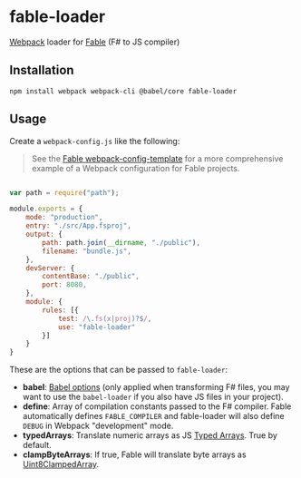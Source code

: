 # fable-loader

[Webpack](https://webpack.js.org/) loader for [Fable](http://fable.io/) (F# to JS compiler)

## Installation

```npm install webpack webpack-cli @babel/core fable-loader```

## Usage

Create a `webpack-config.js` like the following:

> See the [Fable webpack-config-template](https://github.com/fable-compiler/webpack-config-template) for a more comprehensive example of a Webpack configuration for Fable projects.

```js

var path = require("path");

module.exports = {
    mode: "production",
    entry: "./src/App.fsproj",
    output: {
        path: path.join(__dirname, "./public"),
        filename: "bundle.js",
    },
    devServer: {
        contentBase: "./public",
        port: 8080,
    },
    module: {
        rules: [{
            test: /\.fs(x|proj)?$/,
            use: "fable-loader"
        }]
    }
}

```

These are the options that can be passed to `fable-loader`:

- **babel**: [Babel options](https://babeljs.io/docs/en/options) (only applied when transforming F# files, you may want to use the `babel-loader` if you also have JS files in your project).
- **define**: Array of compilation constants passed to the F# compiler. Fable automatically defines `FABLE_COMPILER` and fable-loader will also define `DEBUG` in Webpack "development" mode.
- **typedArrays**: Translate numeric arrays as JS [Typed Arrays](https://developer.mozilla.org/en-US/docs/Web/JavaScript/Reference/Global_Objects/TypedArray). True by default.
- **clampByteArrays**: If true, Fable will translate byte arrays as [Uint8ClampedArray](https://developer.mozilla.org/en-US/docs/Web/JavaScript/Reference/Global_Objects/Uint8ClampedArray).
